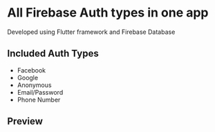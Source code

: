 # All Firebase Auth types in one app

Developed using Flutter framework and Firebase Database

## Included Auth Types

- Facebook
- Google
- Anonymous
- Email/Password
- Phone Number

## Preview

